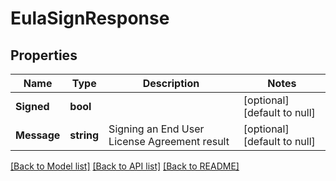 # EulaSignResponse

## Properties
Name | Type | Description | Notes
------------ | ------------- | ------------- | -------------
**Signed** | **bool** |  | [optional] [default to null]
**Message** | **string** | Signing an End User License Agreement result | [optional] [default to null]

[[Back to Model list]](../README.md#documentation-for-models) [[Back to API list]](../README.md#documentation-for-api-endpoints) [[Back to README]](../README.md)

